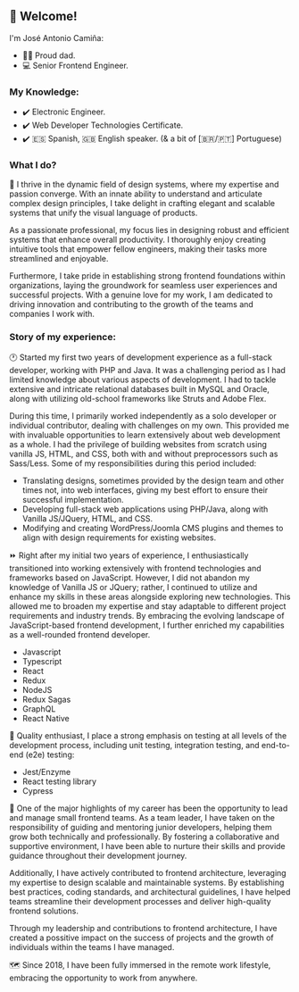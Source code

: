 ## 👋 Welcome!
 
I'm José Antonio Camiña:
 - 👶🏼 Proud dad.
 - 💻 Senior Frontend Engineer.

### My Knowledge:

- ✔️ Electronic Engineer.
- ✔️ Web Developer Technologies Certificate.
- ✔️ 🇪🇸 Spanish, 🇬🇧 English speaker. (& a bit of [🇧🇷/🇵🇹] Portuguese)

### What I do?

💖 I thrive in the dynamic field of design systems, where my expertise and passion converge. With an innate ability to understand and articulate complex design principles, I take delight in crafting elegant and scalable systems that unify the visual language of products.

As a passionate professional, my focus lies in designing robust and efficient systems that enhance overall productivity. I thoroughly enjoy creating intuitive tools that empower fellow engineers, making their tasks more streamlined and enjoyable.

Furthermore, I take pride in establishing strong frontend foundations within organizations, laying the groundwork for seamless user experiences and successful projects. With a genuine love for my work, I am dedicated to driving innovation and contributing to the growth of the teams and companies I work with.

### Story of my experience:

🕐 Started my first two years of development experience as a full-stack developer, working with PHP and Java. It was a challenging period as I had limited knowledge about various aspects of development. I had to tackle extensive and intricate relational databases built in MySQL and Oracle, along with utilizing old-school frameworks like Struts and Adobe Flex.

During this time, I primarily worked independently as a solo developer or individual contributor, dealing with challenges on my own. This provided me with invaluable opportunities to learn extensively about web development as a whole. I had the privilege of building websites from scratch using vanilla JS, HTML, and CSS, both with and without preprocessors such as Sass/Less. Some of my responsibilities during this period included:

- Translating designs, sometimes provided by the design team and other times not, into web interfaces, giving my best effort to ensure their successful implementation.
- Developing full-stack web applications using PHP/Java, along with Vanilla JS/JQuery, HTML, and CSS.
- Modifying and creating WordPress/Joomla CMS plugins and themes to align with design requirements for existing websites.

⏩ Right after my initial two years of experience, I enthusiastically transitioned into working extensively with frontend technologies and frameworks based on JavaScript. However, I did not abandon my knowledge of Vanilla JS or JQuery; rather, I continued to utilize and enhance my skills in these areas alongside exploring new technologies. This allowed me to broaden my expertise and stay adaptable to different project requirements and industry trends. By embracing the evolving landscape of JavaScript-based frontend development, I further enriched my capabilities as a well-rounded frontend developer.
  - Javascript
  - Typescript
  - React
  - Redux
  - NodeJS
  - Redux Sagas
  - GraphQL
  - React Native

🔎 Quality enthusiast, I place a strong emphasis on testing at all levels of the development process, including unit testing, integration testing, and end-to-end (e2e) testing:
 - Jest/Enzyme
 - React testing library
 - Cypress

🏁 One of the major highlights of my career has been the opportunity to lead and manage small frontend teams. As a team leader, I have taken on the responsibility of guiding and mentoring junior developers, helping them grow both technically and professionally. By fostering a collaborative and supportive environment, I have been able to nurture their skills and provide guidance throughout their development journey.

Additionally, I have actively contributed to frontend architecture, leveraging my expertise to design scalable and maintainable systems. By establishing best practices, coding standards, and architectural guidelines, I have helped teams streamline their development processes and deliver high-quality frontend solutions.

Through my leadership and contributions to frontend architecture, I have created a possitive impact on the success of projects and the growth of individuals within the teams I have managed. 

🗺️ Since 2018, I have been fully immersed in the remote work lifestyle, embracing the opportunity to work from anywhere.
